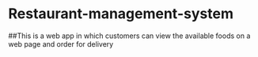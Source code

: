 # Restaurant-management-system
##This is a web app in which customers can view the available foods  on a web page and order for delivery
